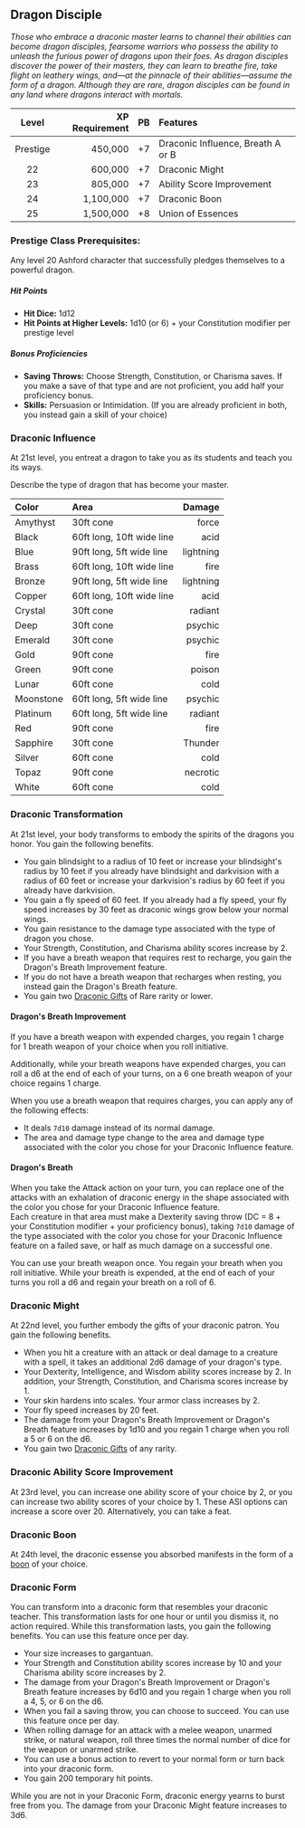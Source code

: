 ## Dragon Disciple
*Those who embrace a draconic master learns to channel their abilities can become dragon disciples, fearsome warriors who possess the ability to unleash the furious power of dragons upon their foes. As dragon disciples discover the power of their masters, they can learn to breathe fire, take flight on leathery wings, and—at the pinnacle of their abilities—assume the form of a dragon. Although they are rare, dragon disciples can be found in any land where dragons interact with mortals.*

<div class='classTable'>

| Level    | XP Requirement   | PB | Features |
|:--------:|----------:|---:|:---------|
| Prestige | 450,000   | +7 | Draconic Influence, Breath A or B |
| 22       | 600,000   | +7 | Draconic Might |
| 23       | 805,000   | +7 | Ability Score Improvement	|
| 24       | 1,100,000 | +7 | Draconic Boon |
| 25       | 1,500,000 | +8 | Union of Essences |
</div>

### Prestige Class Prerequisites: 
Any level 20 Ashford character that successfully pledges themselves to a powerful dragon.

##### Hit Points
- **Hit Dice:** 1d12	
- **Hit Points at Higher Levels:** 1d10 (or 6) + your Constitution modifier per prestige level

##### Bonus Proficiencies
- **Saving Throws:** Choose Strength, Constitution, or Charisma saves. If you make a save of that type and are not proficient, you add half your proficiency bonus.
- **Skills:** Persuasion or Intimidation. (If you are already proficient in both, you instead gain a skill of your choice)

### Draconic Influence
At 21st level, you entreat a dragon to take you as its students and teach you its ways.

Describe the type of dragon that has become your master.

| Color | Area | Damage |
|:------|:-----|-------:|
|Amythyst   |30ft cone                  | force      |
|Black      |60ft long, 10ft wide line  | acid       |
|Blue       |90ft long, 5ft wide line   | lightning  |
|Brass      |60ft long, 10ft wide line  | fire       |
|Bronze     |90ft long, 5ft wide line   | lightning  |
|Copper     |60ft long, 10ft wide line  | acid       |
|Crystal    |30ft cone                  | radiant    |
|Deep       |30ft cone                  | psychic    |
|Emerald    |30ft cone                  | psychic    |
|Gold       |90ft cone                  | fire       |
|Green      |90ft cone                  | poison     |
|Lunar      |60ft cone                  | cold       |
|Moonstone  |60ft long, 5ft wide line   | psychic    |
|Platinum   |60ft long, 5ft wide line   | radiant    |
|Red        |90ft cone                  | fire       |
|Sapphire   |30ft cone                  | Thunder    |
|Silver     |60ft cone                  | cold       |
|Topaz      |90ft cone                  | necrotic   |
|White      |60ft cone                  | cold       |


### Draconic Transformation
At 21st level, your body transforms to embody the spirits of the dragons you honor. You gain the following benefits.

- You gain blindsight to a radius of 10 feet or increase your blindsight's radius by 10 feet if you already have blindsight and darkvision with a radius of 60 feet or increase your darkvision's radius by 60 feet if you already have darkvision.
- You gain a fly speed of 60 feet. If you already had a fly speed, your fly speed increases by 30 feet as draconic wings grow below your normal wings.
- You gain resistance to the damage type associated with the type of dragon you chose.
- Your Strength, Constitution, and Charisma ability scores increase by 2.
- If you have a breath weapon that requires rest to recharge, you gain the Dragon's Breath Improvement feature.
- If you do not have a breath weapon that recharges when resting, you instead gain the Dragon's Breath feature.
- You gain two [Draconic Gifts](https://5e.tools/book.html#ftd,2,draconic%20gift%20descriptions,0) of Rare rarity or lower.


#### Dragon's Breath Improvement
If you have a breath weapon with expended charges, you regain 1 charge for 1 breath weapon of your choice when you roll initiative.

Additionally, while your breath weapons have expended charges, you can roll a d6 at the end of each of your turns, on a 6 one breath weapon of your choice regains 1 charge.

When you use a breath weapon that requires charges, you can apply any of the following effects:

- It deals `7d10` damage instead of its normal damage.
- The area and damage type change to the area and damage type associated with the color you chose for your Draconic Influence feature.

#### Dragon's Breath
When you take the Attack action on your turn, you can replace one of the attacks with an exhalation of draconic energy in the shape associated with the color you chose for your Draconic Influence feature.  
Each creature in that area must make a Dexterity saving throw (DC = 8 + your Constitution modifier + your proficiency bonus), taking `7d10` damage of the type associated with the color you chose for your Draconic Influence feature on a failed save, or half as much damage on a successful one.

You can use your breath weapon once. You regain your breath when you roll initiative.
While your breath is expended, at the end of each of your turns you roll a d6 and regain your breath on a roll of 6.

### Draconic Might
At 22nd level, you further embody the gifts of your draconic patron. You gain the following benefits.
- When you hit a creature with an attack or deal damage to a creature with a spell, it takes an additional 2d6 damage of your dragon's type.
- Your Dexterity, Intelligence, and Wisdom ability scores increase by 2. In addition, your Strength, Constitution, and Charisma scores increase by 1.
- Your skin hardens into scales. Your armor class increases by 2.
- Your fly speed increases by 20 feet.
- The damage from your Dragon's Breath Improvement or Dragon's Breath feature increases by 1d10 and you regain 1 charge when you roll a 5 or 6 on the d6.
- You gain two [Draconic Gifts](https://5e.tools/book.html#ftd,2,draconic%20gift%20descriptions,0) of any rarity.


### Draconic Ability Score Improvement					
At 23rd level, you can increase one ability score of your choice by 2, or you can increase two ability scores of your choice by 1. These ASI options can increase a score over 20.
Alternatively, you can take a feat.	

### Draconic Boon
At 24th level, the draconic essense you absorbed manifests in the form of a [boon](boons.md) of your choice.

### Draconic Form
You can transform into a draconic form that resembles your draconic teacher. This transformation lasts for one hour or until you dismiss it, no action required. While this transformation lasts, you gain the following benefits. You can use this feature once per day.
- Your size increases to gargantuan.
- Your Strength and Constitution ability scores increase by 10 and your Charisma ability score increases by 2.
- The damage from your Dragon's Breath Improvement or Dragon's Breath feature increases by 6d10 and you regain 1 charge when you roll a 4, 5, or 6 on the d6.
- When you fail a saving throw, you can choose to succeed. You can use this feature once per day.
- When rolling damage for an attack with a melee weapon, unarmed strike, or natural weapon, roll three times the normal number of dice for the weapon or unarmed strike.
- You can use a bonus action to revert to your normal form or turn back into your draconic form.
- You gain 200 temporary hit points.

While you are not in your Draconic Form, draconic energy yearns to burst free from you. The damage from your Draconic Might feature increases to 3d6.